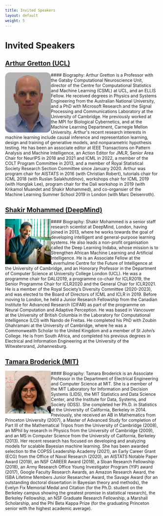 ```yaml
---
title: Invited Speakers
layout: default
weight: 5  
---
```



# Invited Speakers

## [Arthur Gretton (UCL)](https://www.gatsby.ucl.ac.uk/~gretton/)


<img alt="Arthur Gretton (UCL)" align="left" width="150" src="assets/images/arthur_gretton.png">
#### Biography:
Arthur Gretton is a Professor with the Gatsby Computational Neuroscience Unit, director of the Centre for Computational Statistics and Machine Learning (CSML) at UCL, and an ELLIS Fellow. He received degrees in Physics and Systems Engineering from the Australian National University, and a PhD with Microsoft Research and the Signal Processing and Communications Laboratory at the University of Cambridge. He previously worked at the MPI for Biological Cybernetics, and at the Machine Learning Department, Carnegie Mellon University. 
Arthur's recent research interests in machine learning include causal inference and representation learning, design and training of generative models, and nonparametric hypothesis testing. He has been an associate editor at IEEE Transactions on Pattern Analysis and Machine Intelligence, an Action Editor for JMLR, Senior Area Chair for NeurIPS in 2018 and 2021 and ICML in 2022, a member of the COLT Program Committee in 2013, and a member of Royal Statistical Society Research Section Committee since January 2020. Arthur was program chair for AISTATS in 2016 (with Christian Robert), tutorials chair for ICML 2018 (with Ruslan Salakhutdinov), workshops chair for ICML 2019 (with Honglak Lee), program chair for the Dali workshop in 2019 (with Krikamol Muandet and Shakir Mohammed), and co-organsier of the Machine Learning Summer School 2019 in London (with Marc Deisenroth).


## [Shakir Mohammed (DeepMind)](https://shakirm.com/)


<img alt="Shakir Mohammed (DeepMind)" align="left" width="150" src="assets/images/shakir.jpeg">
#### Biography:
Shakir Mohammed is a senior staff research scientist at DeepMind, London, having joined in 2013, where he works towards the goal of developing intelligent and general-purpose learning systems. He also leads a non-profit organisation called the Deep Learning Indaba, whose mission is to Strengthen African Machine Learning and Artificial Intelligence. He is an Associate Fellow at the Leverhulme Centre for the Future of Intelligence at the University of Cambridge, and an Honorary Professor in the Department of Computer Science at University College London (UCL).
He was a programme chair for DALI2019, a programme co-chair for ICLR2019, the Senior Programme Chair for ICLR2020 and the General Chair for ICLR2021. He is a member of the Royal Society’s Diversity Committee (2020-2023), and was elected to the Board of Directors of ICML and ICLR in 2019.
Before moving to London, he held a Junior Research Fellowship from the Canadian Institute for Advanced Research (CIFAR) as part of the programme on Neural Computation and Adaptive Perception. He was based in Vancouver at the University of British Columbia in the Laboratory for Computational Intelligence (LCI) with Nando de Freitas. He completed his PhD with Zoubin Ghahramani at the University of Cambridge, where he was a Commonwealth Scholar to the United Kingdom and a member of St John’s College. He is from South Africa, and completed his previous degrees in Electrical and Information Engineering at the University of the Witwatersrand, Johannesburg.


## [Tamara Broderick (MIT)](https://tamarabroderick.com/)


<img alt="Tamara Broderick (MIT)" align="left" width="150" src="assets/images/tamara.jpeg">
#### Biography:
Tamara Broderick is an Associate Professor in the Department of Electrical Engineering and Computer Science at MIT. She is a member of the MIT Laboratory for Information and Decision Systems (LIDS), the MIT Statistics and Data Science Center, and the Institute for Data, Systems, and Society (IDSS). She completed her Ph.D. in Statistics at the University of California, Berkeley in 2014. Previously, she received an AB in Mathematics from Princeton University (2007), a Master of Advanced Study for completion of Part III of the Mathematical Tripos from the University of Cambridge (2008), an MPhil by research in Physics from the University of Cambridge (2009), and an MS in Computer Science from the University of California, Berkeley (2013). Her recent research has focused on developing and analyzing models for scalable Bayesian machine learning. She has been awarded selection to the COPSS Leadership Academy (2021), an Early Career Grant (ECG) from the Office of Naval Research (2020), an AISTATS Notable Paper Award (2019), an NSF CAREER Award (2018), a Sloan Research Fellowship (2018), an Army Research Office Young Investigator Program (YIP) award (2017), Google Faculty Research Awards, an Amazon Research Award, the ISBA Lifetime Members Junior Researcher Award, the Savage Award (for an outstanding doctoral dissertation in Bayesian theory and methods), the Evelyn Fix Memorial Medal and Citation (for the Ph.D. student on the Berkeley campus showing the greatest promise in statistical research), the Berkeley Fellowship, an NSF Graduate Research Fellowship, a Marshall Scholarship, and the Phi Beta Kappa Prize (for the graduating Princeton senior with the highest academic average).

